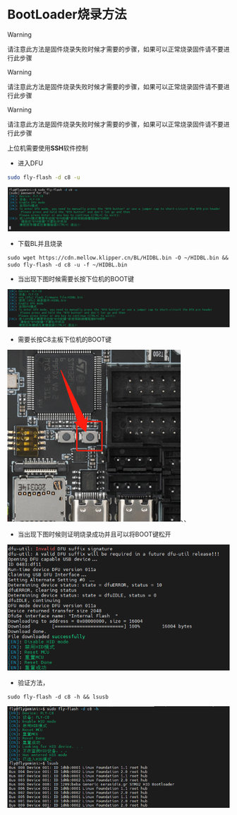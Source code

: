 # BootLoader烧录方法

>[!Warning]
>
>请注意此方法是固件烧录失败时候才需要的步骤，如果可以正常烧录固件请不要进行此步骤

>[!Warning]
>
>请注意此方法是固件烧录失败时候才需要的步骤，如果可以正常烧录固件请不要进行此步骤


>[!Warning]
>
>请注意此方法是固件烧录失败时候才需要的步骤，如果可以正常烧录固件请不要进行此步骤


上位机需要使用**SSH**软件控制

* 进入DFU

```bash
sudo fly-flash -d c8 -u
```

![hid](../../images/boards/fly_c8/hid.png)

* 下载BL并且烧录

```
sudo wget https://cdn.mellow.klipper.cn/BL/HIDBL.bin -O ~/HIDBL.bin && sudo fly-flash -d c8 -u -f ~/HIDBL.bin
```

* 当出现下图时候需要长按下位机的BOOT键

![bl](../../images/boards/fly_c8/hid2.png)

* 需要长按C8主板下位机的BOOT键

![bl](../../images/boards/fly_c8/bl.png)、、

* 当出现下图时候则证明烧录成功并且可以将BOOT键松开

![hid](../../images/boards/fly_c8/hid3.png)

* 验证方法，

```
sudo fly-flash -d c8 -h && lsusb
```

![hid](../../images/boards/fly_c8/hid5.png)
